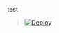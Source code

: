 
test



> [![Deploy](https://www.herokucdn.com/deploy/button.png)](https://dashboard.heroku.com/new?template=https://github.com/CrashArtu/skyypool)


